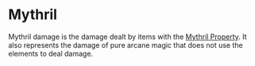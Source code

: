 # Mythril
Mythril damage is the damage dealt by items with the [Mythril Property](../Items/Equipment/Material%20Properties/Mythril%20Property.md). It also represents the damage of pure arcane magic that does not use the elements to deal damage.